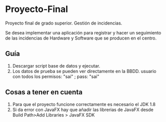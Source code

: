 # Proyecto-Final
Proyecto final de grado superior. Gestión de incidencias. 

Se desea implementar una aplicación para registrar y hacer un seguimiento de las 
incidencias de Hardware y Software que se producen en el centro.

## Guía

1. Descargar script base de datos y ejecutar. 
2. Los datos de prueba se pueden ver directamente en la BBDD.
   usuario con todos los permisos: "sai" ; pass: "sai"

## Cosas a tener en cuenta

1. Para que el proyecto funcione correctamente es necesario el JDK 1.8
2. Si da error con JavaFX hay que añadir las librerias de JavaFX desde Build Path>Add Libraries > JavaFX SDK
